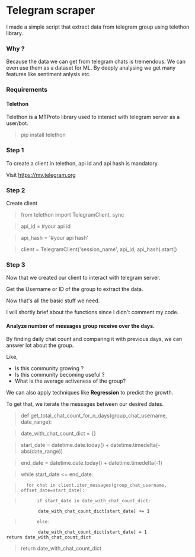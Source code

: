 # Telegram scraper 

I made a simple script that extract data from telegram group using telethon library. 

### Why ? 

Because the data we can get from telegram chats is tremendous. We can even use them as a dataset for ML. 
By deeply analysing we get many features like sentiment anlysis etc.

### Requirements 

#### Telethon 

Telethon is a MTProto library used to interact with telegram server as a user/bot. 

> pip install telethon 

### Step 1

To create a client in telethon, api id and api hash is mandatory. 

Visit https://my.telegram.org

### Step 2

Create client 

> from telethon import TelegramClient, sync 

>api_id = #your api id 

> api_hash = '#your api hash' 

> client = TelegramClient('session_name', api_id, api_hash).start() 

### Step 3

Now that we created our client to interact with telegram server. 

Get the Username or ID of the group to extract the data. 



Now that's all the basic stuff we need. 

I will shortly brief about the functions since I didn't comment my code.

#### Analyze number of messages group receive over the days.

By finding daily chat count and comparing it with previous days, we can answer lot about the group. 

Like, 

- Is this community growing ?
- Is this community becoming useful ? 
- What is the average activeness of the group? 

We can also apply techniques like **Regression** to predict the growth.

To get that, we iterate the messages between our desired dates. 

> def get_total_chat_count_for_n_days(group_chat_username, date_range): 

>    date_with_chat_count_dict = {} 

>    start_date = datetime.date.today() + datetime.timedelta(-abs(date_range))
  
>    end_date = datetime.date.today() + datetime.timedelta(-1)
  
>    while start_date <= end_date: 
     
>       for chat in client.iter_messages(group_chat_username, offset_date=start_date): 
       
>           if start_date in date_with_chat_count_dict:
                date_with_chat_count_dict[start_date] += 1 

>           else:
                date_with_chat_count_dict[start_date] = 1 
    return date_with_chat_count_dict

>    return date_with_chat_count_dict

